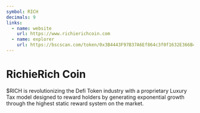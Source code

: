 ```yaml
---
symbol: RICH
decimals: 9
links:
  - name: website
    url: https://www.richierichcoin.com
  - name: explorer
    url: https://bscscan.com/token/0x3B4443F97B37A6Ef864c3f0f1632E366B4f1d20f
---
```


# RichieRich Coin

$RICH is revolutionizing the Defi Token industry with a proprietary Luxury Tax model designed to reward holders by generating exponential growth through the highest static reward system on the market.
